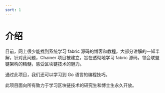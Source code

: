 ```yaml
---
sort: 1
---
```


# 介绍

目前，网上很少能找到系统学习 fabric 源码的博客和教程，大部分讲解的一知半解，针对此问题，Chainer 项目被建立，旨在透彻地学习 fabric 源码，领会联盟链架构的精髓，感受区块链技术的魅力。

通过此项目，我们还可以学习到 Go 语言的编程技巧。

此项目面向所有致力于学习区块链技术的研究生和博士生永久开放。
